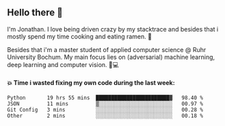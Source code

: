 ## Hello there 👋

I'm Jonathan. I love being driven crazy by my stacktrace and besides that i mostly spend my time cooking and eating ramen. 🍜

Besides that i'm a master student of applied computer science @ Ruhr University Bochum. 
My main focus lies on (adversarial) machine learning, deep learning and computer vision. 🔬💻

#### 💥 Time i wasted fixing my own code during the last week:

<!--START_SECTION:waka-->

```text
Python       19 hrs 55 mins  ████████████████████████▓   98.40 %
JSON         11 mins         ▒░░░░░░░░░░░░░░░░░░░░░░░░   00.97 %
Git Config   3 mins          ░░░░░░░░░░░░░░░░░░░░░░░░░   00.28 %
Other        2 mins          ░░░░░░░░░░░░░░░░░░░░░░░░░   00.18 %
```

<!--END_SECTION:waka-->
